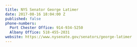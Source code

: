 ```yaml
---
title: NYS Senator George Latimer
date: 2017-08-16 18:04:00 Z
published: false
phone-numbers:
  Port Chester Office: 914-934-5250
  Albany Office: 518-455-2031
website: https://www.nysenate.gov/senators/george-latimer
---
```


